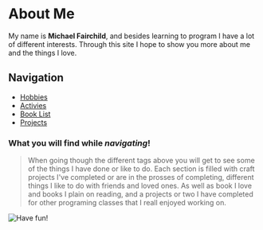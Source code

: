 # **About Me**

My name is **Michael Fairchild**, and besides learning to program I have a lot of different  interests. Through this site I hope to show you more about me and the things I love.  

## **Navigation**

- [Hobbies](Hobbies.md)
- [Activies](Activies.md)
- [Book List](BookList.md)
- [Projects](Projects.md)

### **What you will find while _navigating_!**

> When going though the different tags above you will get to see some of the things I have done or like to do. Each section is filled with craft projects I've completed or are in the prosses of completing, different things I like to do with friends and loved ones. As well as book I love and books I plain on reading, and a projects or two I have completed for other programing classes that I reall enjoyed working on.

![Have fun!](https://lidercap.tumblr.com/post/112152343578/cómo-te-sientes-hoy-disfruta-tu-d%C3%ADa-pasa)
